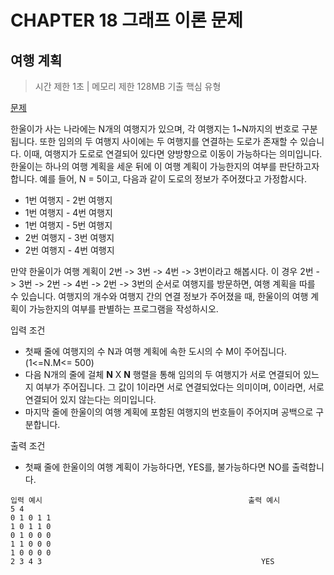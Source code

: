 # CHAPTER 18 그래프 이론 문제
## 여행 계획

> 시간 제한 1초 | 메모리 제한 128MB 기출 핵심 유형

[문제](https://www.acmicpc.net/problem/1976)

한울이가 사는 나라에는 N개의 여행지가 있으며, 각 여행지는 1~N까지의 번호로 구분됩니다. 또한 임의의 두 여행지 사이에는 두 여행지를 연결하는 도로가 존재할 수 있습니다.
이때, 여행지가 도로로 연결되어 있다면 양방향으로 이동이 가능하다는 의미입니다. 한울이는 하나의 여행 계획을 세운 뒤에 이 여행 계획이 가능한지의 여부를 판단하고자 합니다.
예를 들어, N = 5이고, 다음과 같이 도로의 정보가 주어졌다고 가정합시다.
- 1번 여행지 - 2번 여행지
- 1번 여행지 - 4번 여행지
- 1번 여행지 - 5번 여행지
- 2번 여행지 - 3번 여행지
- 2번 여행지 - 4번 여행지

만약 한울이가 여행 계획이 2번 -> 3번 -> 4번 -> 3번이라고 해봅시다. 이 경우 2번 -> 3번 -> 2번 -> 4번 -> 2번 -> 3번의 순서로 여행지를 방문하면,
여행 계획을 따를 수 있습니다.
여행지의 개수와 여행지 간의 연결 정보가 주어졌을 때, 한울이의 여행 계획이 가능한지의 여부를 판별하는 프로그램을 작성하시오.

입력 조건
- 첫째 줄에 여행지의 수 N과 여행 계획에 속한 도시의 수 M이 주어집니다.(1<=N.M<= 500)
- 다음 N개의 줄에 걸체 **N** X **N** 행렬을 통해 임의의 두 여행지가 서로 연결되어 있느지 여부가 주어집니다. 
  그 값이 1이라면 서로 연결되었다는 의미이며, 0이라면, 서로 연결되어 있지 않는다는 의미입니다.
- 마지막 줄에 한울이의 여행 계획에 포함된 여행지의 번호들이 주어지며 공백으로 구분합니다.


출력 조건
- 첫째 줄에 한울이의 여행 계획이 가능하다면, YES를, 불가능하다면 NO를 출력합니다.

```
입력 예시                                              출력 예시
5 4
0 1 0 1 1
1 0 1 1 0
0 1 0 0 0
1 1 0 0 0
1 0 0 0 0
2 3 4 3                                                 YES
```
